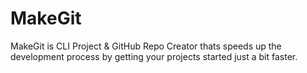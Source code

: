# MakeGit

MakeGit is CLI Project & GitHub Repo Creator thats speeds up the development process by getting your projects started just a bit faster.
